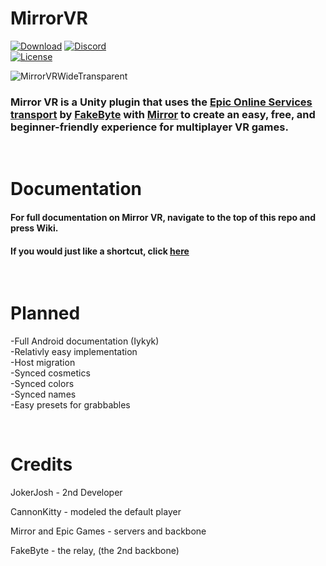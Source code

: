 # MirrorVR
[![Download](https://img.shields.io/badge/Download-blue.svg)](https://github.com/rxxyn/MirrorVR/releases)
[![Discord](https://img.shields.io/badge/Discord-blue.svg)](https://discord.gg/) <br/>
[![License](https://img.shields.io/badge/License-Apache_2.0-yellow.svg)](https://opensource.org/licenses/Apache-2.0)


![MirrorVRWideTransparent](https://github.com/rxxyn/MirrorVR/assets/113850083/4ab6122f-45bb-4550-ac9c-d39bc4b7bc71)

### Mirror VR is a Unity plugin that uses the [Epic Online Services transport](https://github.com/FakeByte/EpicOnlineTransport) by [FakeByte](https://github.com/FakeByte/) with [Mirror](https://mirror-networking.gitbook.io/docs/) to create an easy, free, and beginner-friendly experience for multiplayer VR games.

&nbsp;



# Documentation

#### For full documentation on Mirror VR, navigate to the top of this repo and press Wiki.
#### If you would just like a shortcut, click [here](https://github.com/rxxyn/MirrorVR/wiki)

&nbsp;

# Planned

-Full Android documentation (Iykyk)<br />
-Relativly easy implementation  <br />
-Host migration <br />
-Synced cosmetics<br />
-Synced colors<br />
-Synced names<br />
-Easy presets for grabbables<br />


&nbsp;
# Credits

JokerJosh - 2nd Developer <br />

CannonKitty - modeled the default player <br />

Mirror and Epic Games - servers and backbone <br />

FakeByte - the relay, (the 2nd backbone) <br />
